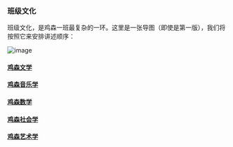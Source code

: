 ### 班级文化

班级文化，是鸡森一班最复杂的一环。这里是一张导图（即使是第一版），我们将按照它来安排讲述顺序：

![image](https://github.com/user-attachments/assets/4d791bab-9ec7-4775-9f87-fdc9b40984a8)


#### [鸡森文学](https://ssfz202601.github.io/culture/literature)

#### [鸡森音乐学](https://ssfz202601.github.io/culture/music)

#### [鸡森数学](https://ssfz202601.github.io/math)

#### [鸡森社会学](https://ssfz202601.github.io/404)

#### [鸡森艺术学](https://ssfz202601.github.io/404)

